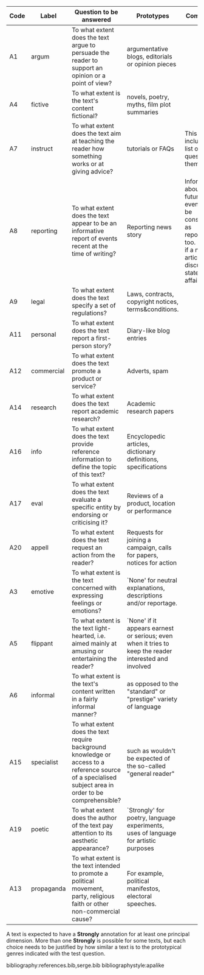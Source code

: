 | Code | Label      | Question to be answered                                                                                                                                | Prototypes                                                                                              | Comments                                                                                                                        |
| ---- | ---------- | ------------------------------------------------------------------------------------------------------------------------------------------------------ | ------------------------------------------------------------------------------------------------------- | ------------------------------------------------------------------------------------------------------------------------------- |
| A1   | argum      | To what extent does the text argue to persuade the reader to support an opinion or a point of view?                                                    | argumentative blogs, editorials or opinion pieces                                                       |                                                                                                                                 |
| A4   | fictive    | To what extent is the text's content fictional?                                                                                                        | novels, poetry, myths, film plot summaries                                                              |                                                                                                                                 |
| A7   | instruct   | To what extent does the text aim at teaching the reader how something works or at giving advice?                                                       | tutorials or FAQs                                                                                       | This also includes a list of questions themselves.                                                                              |
| A8   | reporting  | To what extent does the text appear to be an informative report of events recent at the time of writing?                                               | Reporting news story                                                                                    | Information about future events can be considered as reporting too. \`None' if a news article only discusses a state of affairs |
| A9   | legal      | To what extent does the text specify a set of regulations?                                                                                             | Laws, contracts, copyright notices, terms\&conditions.                                                  |                                                                                                                                 |
| A11  | personal   | To what extent does the text report a first-person story?                                                                                              | Diary-like blog entries                                                                                 |                                                                                                                                 |
| A12  | commercial | To what extent does the text promote a product or service?                                                                                             | Adverts, spam                                                                                           |                                                                                                                                 |
| A14  | research   | To what extent does the text report academic research?                                                                                                 | Academic research papers                                                                                |                                                                                                                                 |
| A16  | info       | To what extent does the text provide reference information to define the topic of this text?                                                           | Encyclopedic articles, dictionary definitions, specifications                                           |                                                                                                                                 |
| A17  | eval       | To what extent does the text evaluate a specific entity by endorsing or criticising it?                                                                | Reviews of a product, location or performance                                                           |                                                                                                                                 |
| A20  | appell     | To what extent does the text request an action from the reader?                                                                                        | Requests for joining a campaign, calls for papers, notices for action                                   |                                                                                                                                 |
| A3   | emotive    | To what extent is the text concerned with expressing feelings or emotions?                                                                             | \`None' for neutral explanations, descriptions and/or reportage.                                        |                                                                                                                                 |
| A5   | flippant   | To what extent is the text light-hearted, i.e. aimed mainly at amusing or entertaining the reader?                                                     | \`None' if it appears earnest or serious; even when it tries to keep the reader interested and involved |                                                                                                                                 |
| A6   | informal   | To what extent is the text's content written in a fairly informal manner?                                                                              | as opposed to the "standard" or "prestige" variety of language                                          |                                                                                                                                 |
| A15  | specialist | To what extent does the text require background knowledge or access to a reference source of a specialised subject area in order to be comprehensible? | such as wouldn't be expected of the so-called "general reader"                                          |                                                                                                                                 |
| A19  | poetic     | To what extent does the author of the text pay attention to its aesthetic appearance?                                                                  | \`Strongly' for poetry, language experiments, uses of language for artistic purposes                    |                                                                                                                                 |
| A13  | propaganda | To what extent is the text intended to promote a political movement, party, religious faith or other non-commercial cause?                             | For example, political manifestos, electoral speeches.                                                  |                                                                                                                                 |

A text is expected to have a **Strongly** annotation for at least one
principal dimension. More than one **Strongly** is possible for some
texts, but each choice needs to be justified by how similar a text is to
the prototypical genres indicated with the test question.

bibliography:references.bib,serge.bib bibliographystyle:apalike
